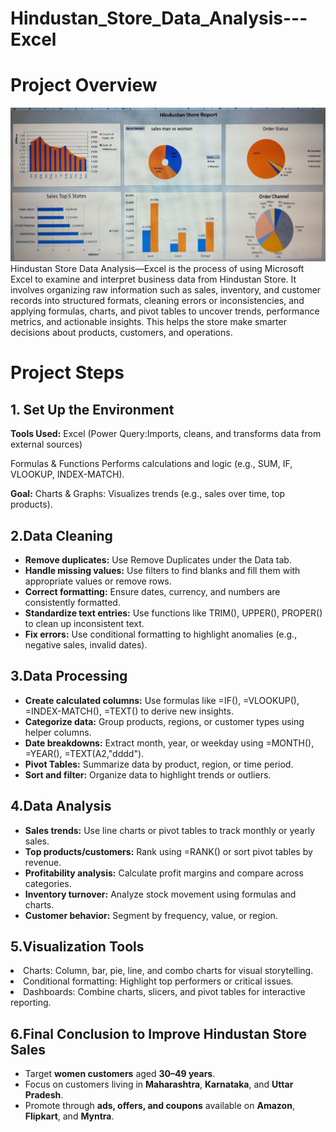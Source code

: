 # Hindustan_Store_Data_Analysis---Excel
# Project Overview
![logo](https://github.com/AadilHussain7/Hindustan_Store_Data_Analysis---Excel/blob/main/Banner.jpg)
Hindustan Store Data Analysis—Excel is the process of using Microsoft Excel to examine and interpret business data from Hindustan Store. It involves organizing raw information such as sales, inventory, and customer records into structured formats, cleaning errors or inconsistencies, and applying formulas, charts, and pivot tables to uncover trends, performance metrics, and actionable insights. This helps the store make smarter decisions about products, customers, and operations.
</head>
<body>
  <h1><b>Project Steps</b></h1>
    <div class="section">
    <h2><b>1. Set Up the Environment</b></h2>
     <p><b>Tools Used:</b> Excel (Power Query:Imports, cleans, and transforms data from external sources) </p>
      <p><b> </b> Formulas & Functions Performs calculations and logic (e.g., SUM, IF, VLOOKUP, INDEX-MATCH). </p>
    <p><b>Goal:</b> Charts & Graphs: Visualizes trends (e.g., sales over time, top products).</p>
  </div>
<h2>2.Data Cleaning</h2>
<ul>
  <li><strong>Remove duplicates:</strong> Use Remove Duplicates under the Data tab.</li>
  <li><strong>Handle missing values:</strong> Use filters to find blanks and fill them with appropriate values or remove rows.</li>
  <li><strong>Correct formatting:</strong> Ensure dates, currency, and numbers are consistently formatted.</li>
  <li><strong>Standardize text entries:</strong> Use functions like TRIM(), UPPER(), PROPER() to clean up inconsistent text.</li>
  <li><strong>Fix errors:</strong> Use conditional formatting to highlight anomalies (e.g., negative sales, invalid dates).</li>
</ul>
<h2>3.Data Processing</h2>
<ul>
  <li><strong>Create calculated columns:</strong> Use formulas like =IF(), =VLOOKUP(), =INDEX-MATCH(), =TEXT() to derive new insights.</li>
  <li><strong>Categorize data:</strong> Group products, regions, or customer types using helper columns.</li>
  <li><strong>Date breakdowns:</strong> Extract month, year, or weekday using =MONTH(), =YEAR(), =TEXT(A2,"dddd").</li>
  <li><strong>Pivot Tables:</strong> Summarize data by product, region, or time period.</li>
  <li><strong>Sort and filter:</strong> Organize data to highlight trends or outliers.</li>
</ul>
<h2>4.Data Analysis</h2>
<ul>
  <li><strong>Sales trends:</strong> Use line charts or pivot tables to track monthly or yearly sales.</li>
  <li><strong>Top products/customers:</strong> Rank using =RANK() or sort pivot tables by revenue.</li>
  <li><strong>Profitability analysis:</strong> Calculate profit margins and compare across categories.</li>
  <li><strong>Inventory turnover:</strong> Analyze stock movement using formulas and charts.</li>
  <li><strong>Customer behavior:</strong> Segment by frequency, value, or region.</li>
</ul>
<h2>5.Visualization Tools</h2>
<li>Charts: Column, bar, pie, line, and combo charts for visual storytelling.
<li>Conditional formatting: Highlight top performers or critical issues.
<li>Dashboards: Combine charts, slicers, and pivot tables for interactive reporting.
</ul> 
<h2>6.Final Conclusion to Improve Hindustan Store Sales</h2>
<ul>
  <li>Target <strong>women customers</strong> aged <strong>30–49 years</strong>.</li>
  <li>Focus on customers living in <strong>Maharashtra</strong>, <strong>Karnataka</strong>, and <strong>Uttar Pradesh</strong>.</li>
  <li>Promote through <strong>ads, offers, and coupons</strong> available on <strong>Amazon</strong>, <strong>Flipkart</strong>, and <strong>Myntra</strong>.</li>
</ul>
